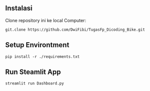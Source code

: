 ## Instalasi
Clone repository ini ke local Computer:
```
git.clone https://github.com/DwiFibi/TugasFp_Dicoding_Bike.git
```
## Setup Environtment
```
pip install -r ./requirements.txt
```
## Run Steamlit App
```
streamlit run Dashboard.py
```